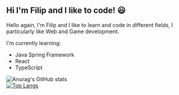 ## Hi I'm Filip and I like to code! :smiley:

Hello again, I'm Filip and I like to learn and code in different fields,
I particularly like Web and Game development.

I'm currently learning:

- Java Spring Framework
- React
- TypeScript

![Anurag's GitHub stats](https://github-readme-stats.vercel.app/api?username=SzymanskiFilip&theme=dark&show_icons=true)<br>
[![Top Langs](https://github-readme-stats.vercel.app/api/top-langs/?username=SzymanskiFilip)](https://github.com/anuraghazra/github-readme-stats)



